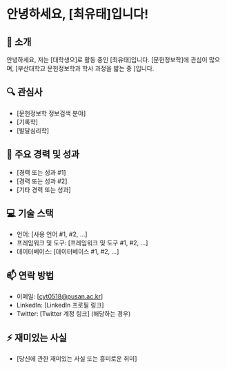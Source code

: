 # 안녕하세요, [최유태]입니다!

## 👋 소개
안녕하세요, 저는 [대학생으]로 활동 중인 [최유태]입니다. [문헌정보학]에 관심이 많으며, [부산대학교 문헌정보학과 학사 과정을 밟는 중 ]입니다.

## 🔍 관심사
- [문헌정보학 정보검색 분야]
- [기록학]
- [발달심리학]

## 🌟 주요 경력 및 성과
- [경력 또는 성과 #1]
- [경력 또는 성과 #2]
- [기타 경력 또는 성과]

## 💻 기술 스택
- 언어: [사용 언어 #1, #2, ...]
- 프레임워크 및 도구: [프레임워크 및 도구 #1, #2, ...]
- 데이터베이스: [데이터베이스 #1, #2, ...]

## 📫 연락 방법
- 이메일: [cyt0518@pusan.ac.kr]
- LinkedIn: [LinkedIn 프로필 링크]
- Twitter: [Twitter 계정 링크] (해당하는 경우)

## ⚡ 재미있는 사실
- [당신에 관한 재미있는 사실 또는 흥미로운 취미]
